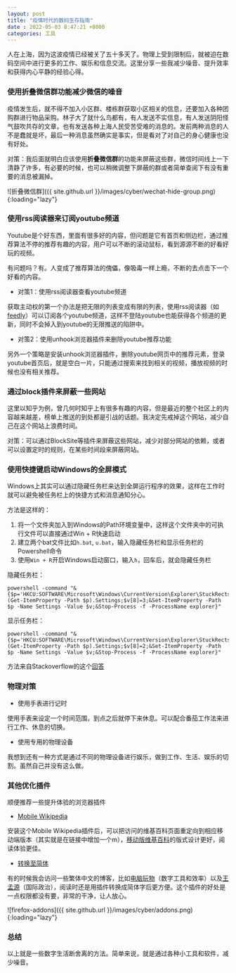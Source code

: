```yaml
---
layout: post
title: "疫情时代的数码生存指南"
date : 2022-05-03 8:47:21 +8000
categories: 工具
---
```


人在上海，因为这波疫情已经被关了五十多天了。物理上受到限制后，就被迫在数码空间中进行更多的工作、娱乐和信息交流。这里分享一些我减少噪音、提升效率和获得内心平静的经验心得。

### 使用折叠微信群功能减少微信的噪音

疫情发生后，就不得不加入小区群、楼栋群获取小区相关的信息，还要加入各种团购群进行物品采购。林子大了就什么鸟都有，有人发送不实信息，有人发送阴阳怪气鼓吹共存的文章，也有发送各种上海人民受苦受难的消息的。发前两种消息的人不是蠢就是坏，最后一种消息虽然确实是事实，但是看对了对自己的身心健康也没有好处。

对策：我后面就明白应该使用**折叠微信群**的功能来屏蔽这些群，微信时间线上一下清静了许多，有必要的时候，也可以稍微调整下屏蔽的群或者简单查阅下有没有重要的消息被漏掉。

![折叠微信群]({{ site.github.url }}/images/cyber/wechat-hide-group.png){:loading="lazy"}

### 使用rss阅读器来订阅youtube频道

Youtube是个好东西，里面有很多好的内容，但问题是它有首页和侧边栏，通过推荐算法不停的推荐有趣的内容，用户可以不断的滚动鼠标，看到源源不断的好看好玩的视频。

有问题吗？有。人变成了推荐算法的傀儡，像吸毒一样上瘾，不断的去点击下一个好看的内容。

* 对策1：使用rss阅读器查看youtube频道

获取主动权的第一个办法是把无限的列表变成有限的列表，使用rss阅读器（如[feedly](feedly.com)）可以订阅各个youtube频道，这样不登陆youtube也能获得各个频道的更新，同时不会掉入到youtube的无限推送的陷阱中。

* 对策2：使用unhook浏览器插件来删除youtube推荐功能

另外一个策略是安装unhook浏览器插件，删除youtube网页中的推荐元素，登录youtube首页后，就是空白一片，只能通过搜索来找到相关的视频，播放视频的时候也没有相关推荐。

### 通过block插件来屏蔽一些网站

这里以知乎为例，曾几何时知乎上有很多有趣的内容，但是最近的整个社区上的内容越来越差，榜单上推送的到处都是引战的话题。我决定先戒掉这个网站，减少自己在这个网站上浪费时间。

对策：可以通过BlockSite等插件来屏蔽这些网站，减少对部分网站的依赖，或者可以设置定时的规则，在某些时间段来屏蔽网站。

### 使用快捷键启动Windows的全屏模式

Windows上其实可以通过隐藏任务栏来达到全屏运行程序的效果，这样在工作时就可以避免被任务栏上的快捷方式和消息通知分心。

方法是这样的：

1. 将一个文件夹加入到Windows的Path环境变量中，这样这个文件夹中的可执行文件可以直接通过Win + R快速启动
2. 建立两个bat文件比如`h.bat`, `u.bat`，输入隐藏任务栏和显示任务栏的Powershell命令
3. 使用`Win + R`开启Windows启动窗口，输入`h`，回车后，就会隐藏任务栏

隐藏任务栏：

```
powershell -command "&{$p='HKCU:SOFTWARE\Microsoft\Windows\CurrentVersion\Explorer\StuckRects3';$v=(Get-ItemProperty -Path $p).Settings;$v[8]=3;&Set-ItemProperty -Path $p -Name Settings -Value $v;&Stop-Process -f -ProcessName explorer}"
```

显示任务栏：

```
powershell -command "&{$p='HKCU:SOFTWARE\Microsoft\Windows\CurrentVersion\Explorer\StuckRects3';$v=(Get-ItemProperty -Path $p).Settings;$v[8]=2;&Set-ItemProperty -Path $p -Name Settings -Value $v;&Stop-Process -f -ProcessName explorer}"
```

方法来自Stackoverflow的这个[回答](https://stackoverflow.com/questions/31416438/how-to-auto-hide-the-taskbar-from-the-command-line)

### 物理对策

* 使用手表进行记时

使用手表来设定一个时间范围，到点之后就停下来休息。可以配合番茄工作法来进行工作、休息的切换。

* 使用专用的物理设备

我想到还有一种方式是通过不同的物理设备进行娱乐，做到工作、生活、娱乐的切割。虽然自己并没有这么做。

### 其他优化插件

顺便推荐一些提升体验的浏览器插件

* [Mobile Wikipedia](https://addons.mozilla.org/zh-CN/firefox/addon/mobile-wikipedia-webextension)

安装这个Mobile Wikipedia插件后，可以把访问的维基百科页面重定向到相应移动端版本（其实就是在链接中增加一个m），[移动版维基百科](https://zh.m.wikipedia.org/wiki/%E7%BB%B4%E5%9F%BA%E7%99%BE%E7%A7%91)的版式设计更好，阅读体验更佳。

* [转换至简体](https://addons.mozilla.org/zh-CN/firefox/addon/%E8%BD%AC%E6%8D%A2%E8%87%B3%E7%AE%80%E4%BD%93)

有的时候我会访问一些繁体中文的博客，比如[电脑玩物](https://www.playpcesor.com/)（数字工具和效率）以及[王孟源](https://blog.udn.com/MengyuanWang/article)（国际政治），阅读时还是用插件转换成简体字后更方便。这个插件的好处是一点权限都没有要，非常的干净，让人放心。

![firefox-addons]({{ site.github.url }}/images/cyber/addons.png){:loading="lazy"}

### 总结

以上就是一些数字生活断舍离的方法。简单来说，就是通过各种小工具和软件，减少噪音。




